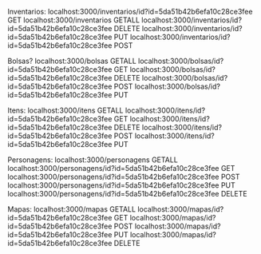 Inventarios:
localhost:3000/inventarios/id?id=5da51b42b6efa10c28ce3fee GET
localhost:3000/inventarios GETALL
localhost:3000/inventarios/id?id=5da51b42b6efa10c28ce3fee DELETE
localhost:3000/inventarios/id?id=5da51b42b6efa10c28ce3fee PUT
localhost:3000/inventarios/id?id=5da51b42b6efa10c28ce3fee POST

Bolsas?
localhost:3000/bolsas GETALL
localhost:3000/bolsas/id?id=5da51b42b6efa10c28ce3fee GET
localhost:3000/bolsas/id?id=5da51b42b6efa10c28ce3fee DELETE
localhost:3000/bolsas/id?id=5da51b42b6efa10c28ce3fee POST
localhost:3000/bolsas/id?id=5da51b42b6efa10c28ce3fee PUT

Itens:
localhost:3000/itens GETALL
localhost:3000/itens/id?id=5da51b42b6efa10c28ce3fee GET
localhost:3000/itens/id?id=5da51b42b6efa10c28ce3fee DELETE
localhost:3000/itens/id?id=5da51b42b6efa10c28ce3fee POST
localhost:3000/itens/id?id=5da51b42b6efa10c28ce3fee PUT

Personagens:
localhost:3000/personagens GETALL
localhost:3000/personagens/id?id=5da51b42b6efa10c28ce3fee GET
localhost:3000/personagens/id?id=5da51b42b6efa10c28ce3fee POST
localhost:3000/personagens/id?id=5da51b42b6efa10c28ce3fee PUT
localhost:3000/personagens/id?id=5da51b42b6efa10c28ce3fee DELETE

Mapas:
localhost:3000/mapas GETALL
localhost:3000/mapas/id?id=5da51b42b6efa10c28ce3fee GET
localhost:3000/mapas/id?id=5da51b42b6efa10c28ce3fee POST
localhost:3000/mapas/id?id=5da51b42b6efa10c28ce3fee PUT
localhost:3000/mapas/id?id=5da51b42b6efa10c28ce3fee DELETE